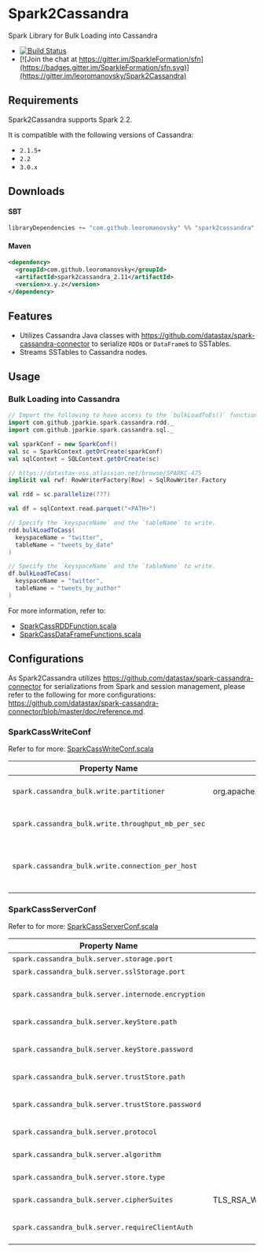 # Spark2Cassandra

Spark Library for Bulk Loading into Cassandra

* [![Build Status](https://travis-ci.org/leoromanovsky/Spark2Cassandra.svg?branch=master)](https://travis-ci.org/leoromanovsky/Spark2Cassandra)
* [![Join the chat at https://gitter.im/SparkleFormation/sfn](https://badges.gitter.im/SparkleFormation/sfn.svg)](https://gitter.im/leoromanovsky/Spark2Cassandra)

## Requirements

Spark2Cassandra supports Spark 2.2. 

It is compatible with the following versions of Cassandra:

* `2.1.5+`
* `2.2`
* `3.0.x`

## Downloads

#### SBT

```scala
libraryDependencies += "com.github.leoromanovsky" %% "spark2cassandra" % "3.0.0"
```

#### Maven
```xml
<dependency>
  <groupId>com.github.leoromanovsky</groupId>
  <artifactId>spark2cassandra_2.11</artifactId>
  <version>x.y.z</version>
</dependency>
```

## Features

- Utilizes Cassandra Java classes with https://github.com/datastax/spark-cassandra-connector to serialize `RDD`s or `DataFrame`s to SSTables.
- Streams SSTables to Cassandra nodes.

## Usage

### Bulk Loading into Cassandra

```scala
// Import the following to have access to the `bulkLoadToEs()` function for RDDs or DataFrames.
import com.github.jparkie.spark.cassandra.rdd._
import com.github.jparkie.spark.cassandra.sql._

val sparkConf = new SparkConf()
val sc = SparkContext.getOrCreate(sparkConf)
val sqlContext = SQLContext.getOrCreate(sc)

// https://datastax-oss.atlassian.net/browse/SPARKC-475
implicit val rwf: RowWriterFactory[Row] = SqlRowWriter.Factory

val rdd = sc.parallelize(???)

val df = sqlContext.read.parquet("<PATH>")

// Specify the `keyspaceName` and the `tableName` to write.
rdd.bulkLoadToCass(
  keyspaceName = "twitter",
  tableName = "tweets_by_date"
)

// Specify the `keyspaceName` and the `tableName` to write.
df.bulkLoadToCass(
  keyspaceName = "twitter",
  tableName = "tweets_by_author"
)
```

For more information, refer to: 
* [SparkCassRDDFunction.scala](https://github.com/jparkie/Spark2Cassandra/blob/master/src/main/scala/com/github/jparkie/spark/cassandra/rdd/SparkCassRDDFunctions.scala)
* [SparkCassDataFrameFunctions.scala](https://github.com/jparkie/Spark2Cassandra/blob/master/src/main/scala/com/github/jparkie/spark/cassandra/sql/SparkCassDataFrameFunctions.scala)

## Configurations

As Spark2Cassandra utilizes https://github.com/datastax/spark-cassandra-connector for serializations from Spark and session management, please refer to the following for more configurations: https://github.com/datastax/spark-cassandra-connector/blob/master/doc/reference.md.

### SparkCassWriteConf

Refer to for more: [SparkCassWriteConf.scala](https://github.com/jparkie/Spark2Cassandra/blob/master/src/main/scala/com/github/jparkie/spark/cassandra/conf/SparkCassWriteConf.scala)

| Property Name                                       | Default                                     | Description |
| --------------------------------------------------- |:-------------------------------------------:| ------------|
| `spark.cassandra_bulk.write.partitioner`            | org.apache.cassandra.dht.Murmur3Partitioner | The 'partitioner' defined in cassandra.yaml. |
| `spark.cassandra_bulk.write.throughput_mb_per_sec`  | Int.MaxValue                                | The maximum throughput to throttle. |
| `spark.cassandra_bulk.write.connection_per_host`    | 1                                           | The number of connections per host to utilize when streaming SSTables. |

### SparkCassServerConf

Refer to for more: [SparkCassServerConf.scala](https://github.com/jparkie/Spark2Cassandra/blob/master/src/main/scala/com/github/jparkie/spark/cassandra/conf/SparkCassServerConf.scala)

| Property Name                                      | Default                                                   | Description |
| -------------------------------------------------- |:---------------------------------------------------------:| ------------|
| `spark.cassandra_bulk.server.storage.port`         | 7000                                                      | The 'storage_port' defined in cassandra.yaml. |
| `spark.cassandra_bulk.server.sslStorage.port`      | 7001                                                      | The 'ssl_storage_port' defined in cassandra.yaml. |
| `spark.cassandra_bulk.server.internode.encryption` | "none"                                                    | The 'server_encryption_options:internode_encryption' defined in cassandra.yaml. |
| `spark.cassandra_bulk.server.keyStore.path`        | conf/.keystore                                            | The 'server_encryption_options:keystore' defined in cassandra.yaml. |
| `spark.cassandra_bulk.server.keyStore.password`    | cassandra                                                 | The 'server_encryption_options:keystore_password' defined in cassandra.yaml. |
| `spark.cassandra_bulk.server.trustStore.path`      | conf/.truststore                                          | The 'server_encryption_options:truststore' defined in cassandra.yaml. |
| `spark.cassandra_bulk.server.trustStore.password`  | cassandra                                                 | The 'server_encryption_options:truststore_password' defined in cassandra.yaml. |
| `spark.cassandra_bulk.server.protocol`             | TLS                                                       | The 'server_encryption_options:protocol' defined in cassandra.yaml. |
| `spark.cassandra_bulk.server.algorithm`            | SunX509                                                   | The 'server_encryption_options:algorithm' defined in cassandra.yaml. |
| `spark.cassandra_bulk.server.store.type`           | JKS                                                       | The 'server_encryption_options:store_type' defined in cassandra.yaml. |
| `spark.cassandra_bulk.server.cipherSuites`         | TLS_RSA_WITH_AES_128_CBC_SHA,TLS_RSA_WITH_AES_256_CBC_SHA | The 'server_encryption_options:cipher_suites' defined in cassandra.yaml. |
| `spark.cassandra_bulk.server.requireClientAuth`    | false                                                     | The 'server_encryption_options:require_client_auth' defined in cassandra.yaml. |
